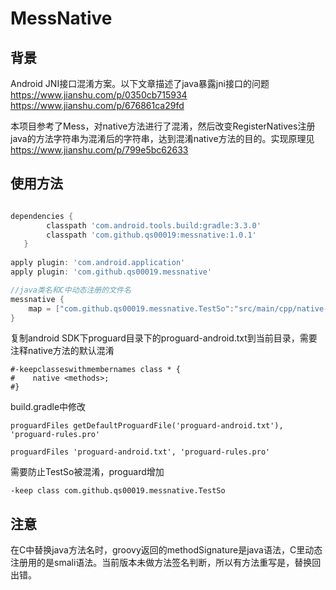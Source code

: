 # MessNative

## 背景
Android JNI接口混淆方案。以下文章描述了java暴露jni接口的问题
https://www.jianshu.com/p/0350cb715934
https://www.jianshu.com/p/676861ca29fd

本项目参考了Mess，对native方法进行了混淆，然后改变RegisterNatives注册java的方法字符串为混淆后的字符串，达到混淆native方法的目的。实现原理见
https://www.jianshu.com/p/799e5bc62633


## 使用方法

```groovy

dependencies {
        classpath 'com.android.tools.build:gradle:3.3.0'
        classpath 'com.github.qs00019:messnative:1.0.1'
   }
    
apply plugin: 'com.android.application'
apply plugin: 'com.github.qs00019.messnative'

//java类名和C中动态注册的文件名	
messnative {
    map = ["com.github.qs00019.messnative.TestSo":"src/main/cpp/native-lib.cpp"]
}
```

复制android SDK下proguard目录下的proguard-android.txt到当前目录，需要注释native方法的默认混淆
```
#-keepclasseswithmembernames class * {
#    native <methods>;
#}
```

build.gradle中修改
```
proguardFiles getDefaultProguardFile('proguard-android.txt'),  'proguard-rules.pro'
```
```
proguardFiles 'proguard-android.txt', 'proguard-rules.pro'
```

需要防止TestSo被混淆，proguard增加

```
-keep class com.github.qs00019.messnative.TestSo
```


## 注意
在C中替换java方法名时，groovy返回的methodSignature是java语法，C里动态注册用的是smali语法。当前版本未做方法签名判断，所以有方法重写是，替换回出错。
